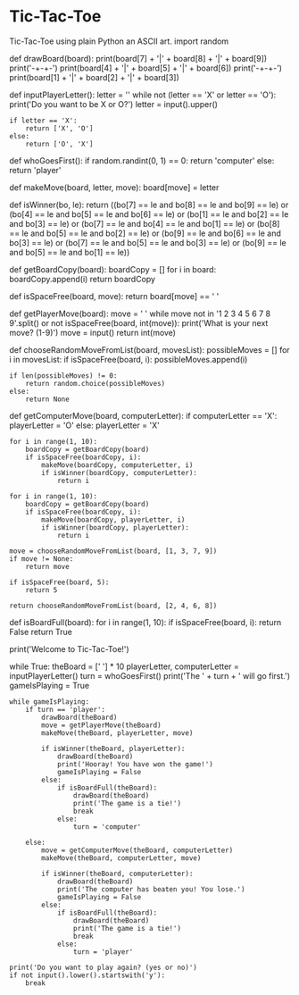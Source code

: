 # Tic-Tac-Toe
Tic-Tac-Toe using plain Python an ASCII art.
import random

def drawBoard(board):
    print(board[7] + '|' + board[8] + '|' + board[9])
    print('-+-+-')
    print(board[4] + '|' + board[5] + '|' + board[6])
    print('-+-+-')
    print(board[1] + '|' + board[2] + '|' + board[3])

def inputPlayerLetter():
    letter = ''
    while not (letter == 'X' or letter == 'O'):
        print('Do you want to be X or O?')
        letter = input().upper()

    if letter == 'X':
        return ['X', 'O']
    else:
        return ['O', 'X']

def whoGoesFirst():
    if random.randint(0, 1) == 0:
        return 'computer'
    else:
        return 'player'

def makeMove(board, letter, move):
    board[move] = letter

def isWinner(bo, le):
    return ((bo[7] == le and bo[8] == le and bo[9] == le) or
        (bo[4] == le and bo[5] == le and bo[6] == le) or
        (bo[1] == le and bo[2] == le and bo[3] == le) or
        (bo[7] == le and bo[4] == le and bo[1] == le) or
        (bo[8] == le and bo[5] == le and bo[2] == le) or
        (bo[9] == le and bo[6] == le and bo[3] == le) or
        (bo[7] == le and bo[5] == le and bo[3] == le) or
        (bo[9] == le and bo[5] == le and bo[1] == le))

def getBoardCopy(board):
    boardCopy = []
    for i in board:
        boardCopy.append(i)
    return boardCopy

def isSpaceFree(board, move):
    return board[move] == ' '

def getPlayerMove(board):
    move = ' '
    while move not in '1 2 3 4 5 6 7 8 9'.split() or not isSpaceFree(board, int(move)):
        print('What is your next move? (1-9)')
        move = input()
    return int(move)

def chooseRandomMoveFromList(board, movesList):
    possibleMoves = []
    for i in movesList:
        if isSpaceFree(board, i):
            possibleMoves.append(i)
    
    if len(possibleMoves) != 0:
        return random.choice(possibleMoves)
    else:
        return None

def getComputerMove(board, computerLetter):
    if computerLetter == 'X':
        playerLetter = 'O'
    else:
        playerLetter = 'X'

    for i in range(1, 10):
        boardCopy = getBoardCopy(board)
        if isSpaceFree(boardCopy, i):
            makeMove(boardCopy, computerLetter, i)
            if isWinner(boardCopy, computerLetter):
                return i

    for i in range(1, 10):
        boardCopy = getBoardCopy(board)
        if isSpaceFree(boardCopy, i):
            makeMove(boardCopy, playerLetter, i)
            if isWinner(boardCopy, playerLetter):
                return i

    move = chooseRandomMoveFromList(board, [1, 3, 7, 9])
    if move != None:
        return move

    if isSpaceFree(board, 5):
        return 5

    return chooseRandomMoveFromList(board, [2, 4, 6, 8])

def isBoardFull(board):
    for i in range(1, 10):
        if isSpaceFree(board, i):
            return False
    return True

print('Welcome to Tic-Tac-Toe!')

while True:
    theBoard = [' '] * 10
    playerLetter, computerLetter = inputPlayerLetter()
    turn = whoGoesFirst()
    print('The ' + turn + ' will go first.')
    gameIsPlaying = True

    while gameIsPlaying:
        if turn == 'player':
            drawBoard(theBoard)
            move = getPlayerMove(theBoard)
            makeMove(theBoard, playerLetter, move)

            if isWinner(theBoard, playerLetter):
                drawBoard(theBoard)
                print('Hooray! You have won the game!')
                gameIsPlaying = False
            else:
                if isBoardFull(theBoard):
                    drawBoard(theBoard)
                    print('The game is a tie!')
                    break
                else:
                    turn = 'computer'

        else:
            move = getComputerMove(theBoard, computerLetter)
            makeMove(theBoard, computerLetter, move)

            if isWinner(theBoard, computerLetter):
                drawBoard(theBoard)
                print('The computer has beaten you! You lose.')
                gameIsPlaying = False
            else:
                if isBoardFull(theBoard):
                    drawBoard(theBoard)
                    print('The game is a tie!')
                    break
                else:
                    turn = 'player'

    print('Do you want to play again? (yes or no)')
    if not input().lower().startswith('y'):
        break
